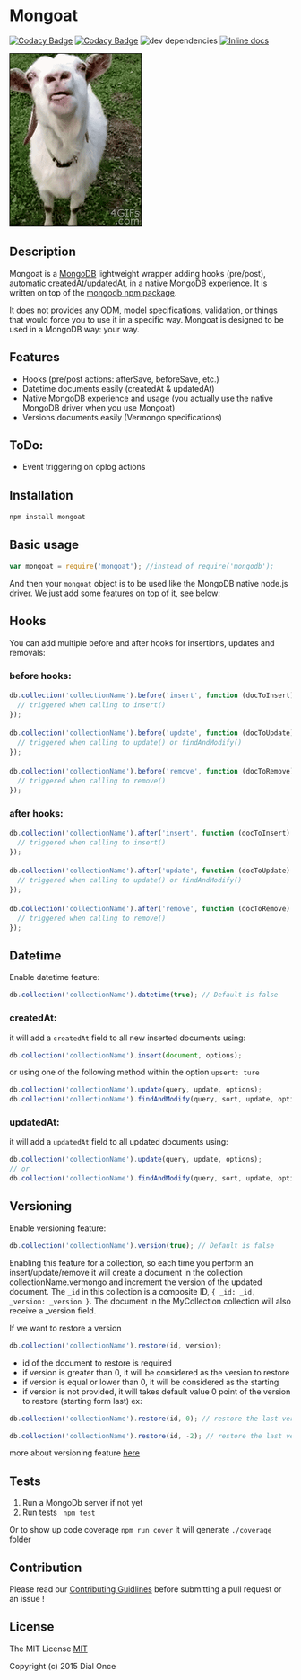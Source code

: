 # Mongoat  

[![Codacy Badge](https://api.codacy.com/project/badge/grade/4e5e6d2ce3594a58ab1e8bd6e8ec0e1e)](https://www.codacy.com/app/dialonce/node-mongoat) [![Codacy Badge](https://api.codacy.com/project/badge/coverage/4e5e6d2ce3594a58ab1e8bd6e8ec0e1e)](https://www.codacy.com/app/dialonce/node-mongoat) ![dev dependencies](https://david-dm.org/dial-once/node-mongoat.svg) [![Inline docs](http://inch-ci.org/github/dial-once/node-mongoat.svg?branch=master)](http://inch-ci.org/github/dial-once/node-mongoat)

![mongoat gif](./medias/mongoat.gif)


## Description
Mongoat is a [MongoDB](https://www.mongodb.org/) lightweight wrapper adding hooks (pre/post), automatic createdAt/updatedAt, in a native MongoDB experience. It is written on top of the [mongodb npm package](https://github.com/mongodb/node-mongodb-native).

It does not provides any ODM, model specifications, validation, or things that would force you to use it in a specific way. Mongoat is designed to be used in a MongoDB way: your way.

## Features
- Hooks (pre/post actions: afterSave, beforeSave, etc.)
- Datetime documents easily (createdAt & updatedAt)
- Native MongoDB experience and usage (you actually use the native MongoDB driver when you use Mongoat)
- Versions documents easily (Vermongo specifications)

## ToDo:
  - Event triggering on oplog actions

## Installation
```
npm install mongoat
```

## Basic usage
```javascript
var mongoat = require('mongoat'); //instead of require('mongodb');
```
And then your ``mongoat`` object is to be used like the MongoDB native node.js driver. We just add some features on top of it, see below:

## Hooks
You can add multiple before and after hooks for insertions, updates and removals:

### before hooks:
```javascript
db.collection('collectionName').before('insert', function (docToInsert) {
  // triggered when calling to insert()
});

db.collection('collectionName').before('update', function (docToUpdate) {
  // triggered when calling to update() or findAndModify()
});

db.collection('collectionName').before('remove', function (docToRemove) {
  // triggered when calling to remove()
}); 
```
### after hooks:
```javascript
db.collection('collectionName').after('insert', function (docToInsert) {
  // triggered when calling to insert()
});

db.collection('collectionName').after('update', function (docToUpdate) {
  // triggered when calling to update() or findAndModify()
});

db.collection('collectionName').after('remove', function (docToRemove) {
  // triggered when calling to remove()
}); 
```


## Datetime
Enable datetime feature:
```javascript
db.collection('collectionName').datetime(true); // Default is false
```

### createdAt:
it will add a `createdAt` field to all new inserted documents using:
```javascript
db.collection('collectionName').insert(document, options);
```
or using one of the following method within the option `upsert: ture`
```javascript
db.collection('collectionName').update(query, update, options);
db.collection('collectionName').findAndModify(query, sort, update, options);
```

### updatedAt:
it will add a `updatedAt` field to all updated documents using:
```javascript
db.collection('collectionName').update(query, update, options);
// or
db.collection('collectionName').findAndModify(query, sort, update, options);
```

## Versioning
Enable versioning feature:
```javascript
db.collection('collectionName').version(true); // Default is false
```
Enabling this feature for a collection, so each time you perform an insert/update/remove it will create a document in the collection collectionName.vermongo and increment the version of the updated document. The `_id` in this collection is a composite ID, `{ _id: _id, _version: _version }`. 
The document in the MyCollection collection will also receive a _version field.

If we want to restore a version
```javascript
db.collection('collectionName').restore(id, version);
```

* id of the document to restore is required
* if version is greater than 0, it will be considered as the version to restore
* if version is equal or lower than 0, it will be considered as the starting 
* if version is not provided, it will takes default value 0
point of the version to restore (starting form last) ex:

```javascript
db.collection('collectionName').restore(id, 0); // restore the last version
```

```javascript
db.collection('collectionName').restore(id, -2); // restore the last version -2
```

more about versioning feature [here](https://github.com/thiloplanz/v7files/wiki/Vermongo)

## Tests
1. Run a MongoDb server if not yet
2. Run tests ``` npm test```

Or to show up code coverage ``` npm run cover ```
it will generate ``` ./coverage ``` folder

## Contribution
Please read our [Contributing Guidlines](CONTRIBUTING.md) before submitting a pull request or an issue !

## License
The MIT License [MIT](LICENSE)

Copyright (c) 2015 Dial Once



